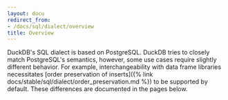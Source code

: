 ```yaml
---
layout: docu
redirect_from:
- /docs/sql/dialect/overview
title: Overview
---
```


DuckDB's SQL dialect is based on PostgreSQL.
DuckDB tries to closely match PostgreSQL's semantics, however, some use cases require slightly different behavior.
For example, interchangeability with data frame libraries necessitates [order preservation of inserts]({% link docs/stable/sql/dialect/order_preservation.md %}) to be supported by default.
These differences are documented in the pages below.